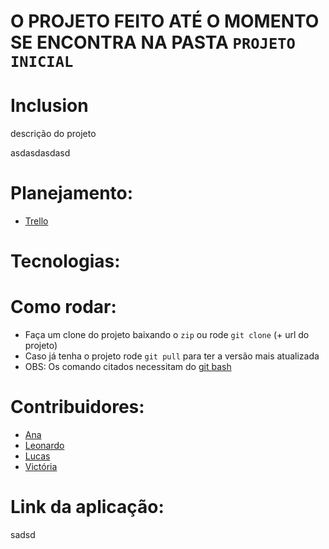 # O PROJETO FEITO ATÉ O MOMENTO SE ENCONTRA NA PASTA `PROJETO INICIAL`

# Inclusion

descrição do projeto

asdasdasdasd

# Planejamento: 
  
  - [Trello](https://trello.com/b/FvJG5kpV/inclusion)

# Tecnologias:

# Como rodar:

  - Faça um clone do projeto baixando o `zip` ou rode `git clone` (+ url do projeto)
  - Caso já tenha o projeto rode `git pull` para ter a versão mais atualizada
  - OBS: Os comando citados necessitam do [git bash](https://git-scm.com/downloads)

# Contribuidores: 

  - [Ana](https://github.com/crisraele)
  - [Leonardo](https://github.com/leonardoemerson)
  - [Lucas](https://github.com/Lucas-Braz7x)
  - [Victória](https://github.com/vicalves18)

  
# Link da aplicação:
sadsd
